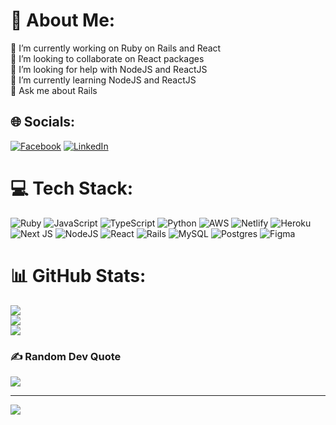 # 💫 About Me:
🔭 I’m currently working on Ruby on Rails and React<br>👯 I’m looking to collaborate on React packages<br>🤝 I’m looking for help with NodeJS and ReactJS<br>🌱 I’m currently learning NodeJS and ReactJS<br>💬 Ask me about Rails


## 🌐 Socials:
[![Facebook](https://img.shields.io/badge/Facebook-%231877F2.svg?logo=Facebook&logoColor=white)](https://facebook.com/mehrshahbazahmad) [![LinkedIn](https://img.shields.io/badge/LinkedIn-%230077B5.svg?logo=linkedin&logoColor=white)](https://linkedin.com/in/shahbaz-ahmad11) 

# 💻 Tech Stack:
![Ruby](https://img.shields.io/badge/ruby-%23CC342D.svg?style=for-the-badge&logo=ruby&logoColor=white) ![JavaScript](https://img.shields.io/badge/javascript-%23323330.svg?style=for-the-badge&logo=javascript&logoColor=%23F7DF1E) ![TypeScript](https://img.shields.io/badge/typescript-%23007ACC.svg?style=for-the-badge&logo=typescript&logoColor=white) ![Python](https://img.shields.io/badge/python-3670A0?style=for-the-badge&logo=python&logoColor=ffdd54) ![AWS](https://img.shields.io/badge/AWS-%23FF9900.svg?style=for-the-badge&logo=amazon-aws&logoColor=white) ![Netlify](https://img.shields.io/badge/netlify-%23000000.svg?style=for-the-badge&logo=netlify&logoColor=#00C7B7) ![Heroku](https://img.shields.io/badge/heroku-%23430098.svg?style=for-the-badge&logo=heroku&logoColor=white) ![Next JS](https://img.shields.io/badge/Next-black?style=for-the-badge&logo=next.js&logoColor=white) ![NodeJS](https://img.shields.io/badge/node.js-6DA55F?style=for-the-badge&logo=node.js&logoColor=white) ![React](https://img.shields.io/badge/react-%2320232a.svg?style=for-the-badge&logo=react&logoColor=%2361DAFB) ![Rails](https://img.shields.io/badge/rails-%23CC0000.svg?style=for-the-badge&logo=ruby-on-rails&logoColor=white) ![MySQL](https://img.shields.io/badge/mysql-%2300000f.svg?style=for-the-badge&logo=mysql&logoColor=white) ![Postgres](https://img.shields.io/badge/postgres-%23316192.svg?style=for-the-badge&logo=postgresql&logoColor=white) ![Figma](https://img.shields.io/badge/figma-%23F24E1E.svg?style=for-the-badge&logo=figma&logoColor=white)
# 📊 GitHub Stats:
![](https://github-readme-stats.vercel.app/api?username=MehrShahbaz&theme=dracula&hide_border=false&include_all_commits=true&count_private=true)<br/>
![](https://github-readme-streak-stats.herokuapp.com/?user=MehrShahbaz&theme=dracula&hide_border=false)<br/>
![](https://github-readme-stats.vercel.app/api/top-langs/?username=MehrShahbaz&theme=dracula&hide_border=false&include_all_commits=true&count_private=true&layout=compact)

### ✍️ Random Dev Quote
![](https://quotes-github-readme.vercel.app/api?type=horizontal&theme=radical)

---
[![](https://visitcount.itsvg.in/api?id=MehrShahbaz&icon=0&color=0)](https://visitcount.itsvg.in)

<!-- Proudly created with GPRM ( https://gprm.itsvg.in ) -->

